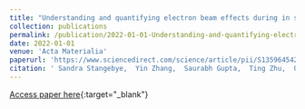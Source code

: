 ```yaml
---
title: "Understanding and quantifying electron beam effects during in situ TEM nanomechanical tensile testing on metal thin films"
collection: publications
permalink: /publication/2022-01-01-Understanding-and-quantifying-electron-beam-effects-during-in-situ-TEM-nanomechanical-tensile-testing-on-metal-thin-films
date: 2022-01-01
venue: 'Acta Materialia'
paperurl: 'https://www.sciencedirect.com/science/article/pii/S135964542100820X'
citation: ' Sandra Stangebye,  Yin Zhang,  Saurabh Gupta,  Ting Zhu,  Olivier Pierron,  Josh Kacher, &quot;Understanding and quantifying electron beam effects during in situ TEM nanomechanical tensile testing on metal thin films.&quot; Acta Materialia, 2022.'
---
```

[Access paper here](https://www.sciencedirect.com/science/article/pii/S135964542100820X){:target="_blank"}
